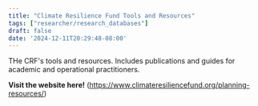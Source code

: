 ```yaml
---
title: "Climate Resilience Fund Tools and Resources"
tags: ["researcher/research_databases"]
draft: false
date: '2024-12-11T20:29:48-08:00'
---
```


THe CRF's tools and resources. Includes publications and guides for academic and operational practitioners. 

**Visit the website here!** (https://www.climateresiliencefund.org/planning-resources/)

